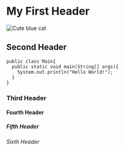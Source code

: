 # My First Header
![Cute blue cat](https://camo.githubusercontent.com/4e4e82c65cecec49f6bbe943a014a35c74a36260883036d898fe2d6ae3513a7f/68747470733a2f2f6f63746f6465782e6769746875622e636f6d2f696d616765732f79616b746f6361742e706e67)
## Second Header
```
public class Main{
  public static void main(String[] args){
    System.out.println("Hello World!");
  }
}
```
### Third Header
#### Fourth Header
##### Fifth Header
###### Sixth Header
